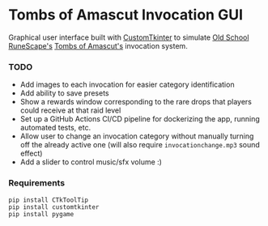 # Tombs of Amascut Invocation GUI

Graphical user interface built with [CustomTkinter](https://github.com/TomSchimansky/CustomTkinter) to simulate [Old School RuneScape's](https://oldschool.runescape.com/a=97/) [Tombs of Amascut's](https://oldschool.runescape.wiki/w/Tombs_of_Amascut) invocation system. 

### TODO

- Add images to each invocation for easier category identification
- Add ability to save presets
- Show a rewards window corresponding to the rare drops that players could receive at that raid level
- Set up a GitHub Actions CI/CD pipeline for dockerizing the app, running automated tests, etc.
- Allow user to change an invocation category without manually turning off the already active one (will also require `invocationchange.mp3` sound effect)
- Add a slider to control music/sfx volume :)

### Requirements
```
pip install CTkToolTip
pip install customtkinter
pip install pygame
```
